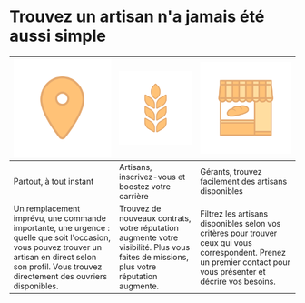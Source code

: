 # Trouvez un artisan n'a jamais été aussi simple

![Image of location](./img/localise_icon.svg) | ![Image of wheat](./img/wheat_icon.svg) | ![Image of shop](./img/shop_icon.svg)
------------ | ------------- | ------------
Partout, à tout instant | Artisans, inscrivez-vous et boostez votre carrière | Gérants, trouvez facilement des artisans disponibles
Un remplacement imprévu, une commande importante, une urgence : quelle que soit l'occasion, vous pouvez trouver un artisan en direct selon son profil. Vous trouvez directement des ouvriers disponibles. | Trouvez de nouveaux contrats, votre réputation augmente votre visibilité. Plus vous faites de missions, plus votre réputation augmente. | Filtrez les artisans disponibles selon vos critères pour trouver ceux qui vous correspondent. Prenez un premier contact pour vous présenter et décrire vos besoins.  
